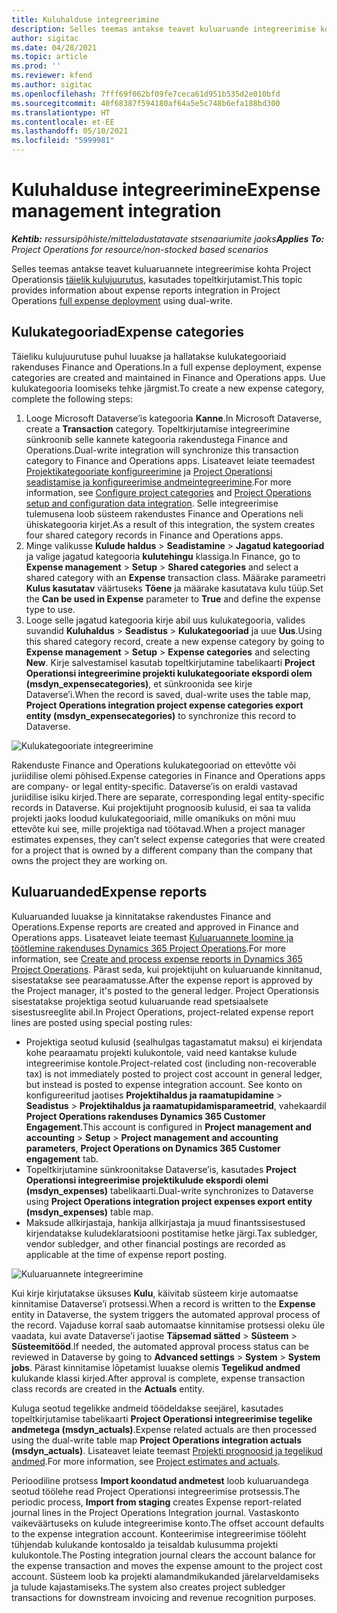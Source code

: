 ```yaml
---
title: Kuluhalduse integreerimine
description: Selles teemas antakse teavet kuluaruande integreerimise kohta Project Operationsiga, kasutades topeltkirjutamist.
author: sigitac
ms.date: 04/28/2021
ms.topic: article
ms.prod: ''
ms.reviewer: kfend
ms.author: sigitac
ms.openlocfilehash: 7fff69f062bf09fe7ceca61d951b535d2e010bfd
ms.sourcegitcommit: 40f68387f594180af64a5e5c748b6efa188bd300
ms.translationtype: HT
ms.contentlocale: et-EE
ms.lasthandoff: 05/10/2021
ms.locfileid: "5999981"
---
```

# <a name="expense-management-integration"></a><span data-ttu-id="451fa-103">Kuluhalduse integreerimine</span><span class="sxs-lookup"><span data-stu-id="451fa-103">Expense management integration</span></span>

<span data-ttu-id="451fa-104">_**Kehtib:** ressursipõhiste/mitteladustatavate stsenaariumite jaoks_</span><span class="sxs-lookup"><span data-stu-id="451fa-104">_**Applies To:** Project Operations for resource/non-stocked based scenarios_</span></span>

<span data-ttu-id="451fa-105">Selles teemas antakse teavet kuluaruannete integreerimise kohta Project Operationsis [täielik kulujuurutus](../expense/expense-overview.md), kasutades topeltkirjutamist.</span><span class="sxs-lookup"><span data-stu-id="451fa-105">This topic provides information about expense reports integration in Project Operations [full expense deployment](../expense/expense-overview.md) using dual-write.</span></span>

## <a name="expense-categories"></a><span data-ttu-id="451fa-106">Kulukategooriad</span><span class="sxs-lookup"><span data-stu-id="451fa-106">Expense categories</span></span>

<span data-ttu-id="451fa-107">Täieliku kulujuurutuse puhul luuakse ja hallatakse kulukategooriaid rakenduses Finance and Operations.</span><span class="sxs-lookup"><span data-stu-id="451fa-107">In a full expense deployment, expense categories are created and maintained in Finance and Operations apps.</span></span> <span data-ttu-id="451fa-108">Uue kulukategooria loomiseks tehke järgmist.</span><span class="sxs-lookup"><span data-stu-id="451fa-108">To create a new expense category, complete the following steps:</span></span>

1. <span data-ttu-id="451fa-109">Looge Microsoft Dataverse’is kategooria **Kanne**.</span><span class="sxs-lookup"><span data-stu-id="451fa-109">In Microsoft Dataverse, create a **Transaction** category.</span></span> <span data-ttu-id="451fa-110">Topeltkirjutamise integreerimine sünkroonib selle kannete kategooria rakendustega Finance and Operations.</span><span class="sxs-lookup"><span data-stu-id="451fa-110">Dual-write integration will synchronize this transaction category to Finance and Operations apps.</span></span> <span data-ttu-id="451fa-111">Lisateavet leiate teemadest [Projektikategooriate konfigureerimine](/dynamics365/project-operations/project-accounting/configure-project-categories) ja [Project Operationsi seadistamise ja konfigureerimise andmeintegreerimine](resource-dual-write-setup-integration.md).</span><span class="sxs-lookup"><span data-stu-id="451fa-111">For more information, see [Configure project categories](/dynamics365/project-operations/project-accounting/configure-project-categories) and [Project Operations setup and configuration data integration](resource-dual-write-setup-integration.md).</span></span> <span data-ttu-id="451fa-112">Selle integreerimise tulemusena loob süsteem rakendustes Finance and Operations neli ühiskategooria kirjet.</span><span class="sxs-lookup"><span data-stu-id="451fa-112">As a result of this integration, the system creates four shared category records in Finance and Operations apps.</span></span>
2. <span data-ttu-id="451fa-113">Minge valikusse **Kulude haldus** > **Seadistamine** > **Jagatud kategooriad** ja valige jagatud kategooria **kulutehingu** klassiga.</span><span class="sxs-lookup"><span data-stu-id="451fa-113">In Finance, go to **Expense management** > **Setup** > **Shared categories** and select a shared category with an **Expense** transaction class.</span></span> <span data-ttu-id="451fa-114">Määrake parameetri **Kulus kasutatav** väärtuseks **Tõene** ja määrake kasutatava kulu tüüp.</span><span class="sxs-lookup"><span data-stu-id="451fa-114">Set the **Can be used in Expense** parameter to **True** and define the expense type to use.</span></span>
3. <span data-ttu-id="451fa-115">Looge selle jagatud kategooria kirje abil uus kulukategooria, valides suvandid **Kuluhaldus** > **Seadistus** > **Kulukategooriad** ja uue **Uus**.</span><span class="sxs-lookup"><span data-stu-id="451fa-115">Using this shared category record, create a new expense category by going to **Expense management** > **Setup** > **Expense categories** and selecting **New**.</span></span> <span data-ttu-id="451fa-116">Kirje salvestamisel kasutab topeltkirjutamine tabelikaarti **Project Operationsi integreerimine projekti kulukategooriate ekspordi olem (msdyn\_expensecategories)**, et sünkroonida see kirje Dataverse’i.</span><span class="sxs-lookup"><span data-stu-id="451fa-116">When the record is saved, dual-write uses the table map, **Project Operations integration project expense categories export entity (msdyn\_expensecategories)** to synchronize this record to Dataverse.</span></span>

  ![Kulukategooriate integreerimine](./media/DW6ExpenseCategories.png)

<span data-ttu-id="451fa-118">Rakenduste Finance and Operations kulukategooriad on ettevõtte või juriidilise olemi põhised.</span><span class="sxs-lookup"><span data-stu-id="451fa-118">Expense categories in Finance and Operations apps are company- or legal entity-specific.</span></span> <span data-ttu-id="451fa-119">Dataverse’is on eraldi vastavad juriidilise isiku kirjed.</span><span class="sxs-lookup"><span data-stu-id="451fa-119">There are separate, corresponding legal entity-specific records in Dataverse.</span></span> <span data-ttu-id="451fa-120">Kui projektijuht prognoosib kulusid, ei saa ta valida projekti jaoks loodud kulukategooriaid, mille omanikuks on mõni muu ettevõte kui see, mille projektiga nad töötavad.</span><span class="sxs-lookup"><span data-stu-id="451fa-120">When a project manager estimates expenses, they can’t select expense categories that were created for a project that is owned by a different company than the company that owns the project they are working on.</span></span> 

## <a name="expense-reports"></a><span data-ttu-id="451fa-121">Kuluaruanded</span><span class="sxs-lookup"><span data-stu-id="451fa-121">Expense reports</span></span>

<span data-ttu-id="451fa-122">Kuluaruanded luuakse ja kinnitatakse rakendustes Finance and Operations.</span><span class="sxs-lookup"><span data-stu-id="451fa-122">Expense reports are created and approved in Finance and Operations apps.</span></span> <span data-ttu-id="451fa-123">Lisateavet leiate teemast [Kuluaruannete loomine ja töötlemine rakenduses Dynamics 365 Project Operations](/learn/modules/create-process-expense-reports/).</span><span class="sxs-lookup"><span data-stu-id="451fa-123">For more information, see [Create and process expense reports in Dynamics 365 Project Operations](/learn/modules/create-process-expense-reports/).</span></span> <span data-ttu-id="451fa-124">Pärast seda, kui projektijuht on kuluaruande kinnitanud, sisestatakse see pearaamatusse.</span><span class="sxs-lookup"><span data-stu-id="451fa-124">After the expense report is approved by the Project manager, it's posted to the general ledger.</span></span> <span data-ttu-id="451fa-125">Project Operationsis sisestatakse projektiga seotud kuluaruande read spetsiaalsete sisestusreeglite abil.</span><span class="sxs-lookup"><span data-stu-id="451fa-125">In Project Operations, project-related expense report lines are posted using special posting rules:</span></span>

  - <span data-ttu-id="451fa-126">Projektiga seotud kulusid (sealhulgas tagastamatut maksu) ei kirjendata kohe pearaamatu projekti kulukontole, vaid need kantakse kulude integreerimise kontole.</span><span class="sxs-lookup"><span data-stu-id="451fa-126">Project-related cost (including non-recoverable tax) is not immediately posted to project cost account in general ledger, but instead is posted to expense integration account.</span></span> <span data-ttu-id="451fa-127">See konto on konfigureeritud jaotises **Projektihaldus ja raamatupidamine** > **Seadistus** > **Projektihaldus ja raamatupidamisparameetrid**, vahekaardil **Project Operations rakenduses Dynamics 365 Customer Engagement**.</span><span class="sxs-lookup"><span data-stu-id="451fa-127">This account is configured in **Project management and accounting** > **Setup** > **Project management and accounting parameters**, **Project Operations on Dynamics 365 Customer engagement** tab.</span></span>
  - <span data-ttu-id="451fa-128">Topeltkirjutamine sünkroonitakse Dataverse’is, kasutades **Project Operationsi integreerimise projektikulude ekspordi olemi (msdyn\_expenses)** tabelikaarti.</span><span class="sxs-lookup"><span data-stu-id="451fa-128">Dual-write synchronizes to Dataverse using **Project Operations integration project expenses export entity (msdyn\_expenses)** table map.</span></span>
  - <span data-ttu-id="451fa-129">Maksude allkirjastaja, hankija allkirjastaja ja muud finantssisestused kirjendatakse kuludeklaratsiooni postitamise hetke järgi.</span><span class="sxs-lookup"><span data-stu-id="451fa-129">Tax subledger, vendor subledger, and other financial postings are recorded as applicable at the time of expense report posting.</span></span>

  ![Kuluaruannete integreerimine](./media/DW6ExpenseReports.png)

<span data-ttu-id="451fa-131">Kui kirje kirjutatakse üksuses **Kulu**, käivitab süsteem kirje automaatse kinnitamise Dataverse’i protsessi.</span><span class="sxs-lookup"><span data-stu-id="451fa-131">When a record is written to the **Expense** entity in Dataverse, the system triggers the automated approval process of the record.</span></span> <span data-ttu-id="451fa-132">Vajaduse korral saab automaatse kinnitamise protsessi oleku üle vaadata, kui avate Dataverse’i jaotise **Täpsemad sätted** > **Süsteem** > **Süsteemitööd**.</span><span class="sxs-lookup"><span data-stu-id="451fa-132">If needed, the automated approval process status can be reviewed in Dataverse by going to **Advanced settings** > **System** > **System jobs**.</span></span> <span data-ttu-id="451fa-133">Pärast kinnitamise lõpetamist luuakse olemis **Tegelikud andmed** kulukande klassi kirjed.</span><span class="sxs-lookup"><span data-stu-id="451fa-133">After approval is complete, expense transaction class records are created in the **Actuals** entity.</span></span>

<span data-ttu-id="451fa-134">Kuluga seotud tegelikke andmeid töödeldakse seejärel, kasutades topeltkirjutamise tabelikaarti **Project Operationsi integreerimise tegelike andmetega (msdyn\_actuals)**.</span><span class="sxs-lookup"><span data-stu-id="451fa-134">Expense related actuals are then processed using the dual-write table map **Project Operations integration actuals (msdyn\_actuals)**.</span></span> <span data-ttu-id="451fa-135">Lisateavet leiate teemast [Projekti prognoosid ja tegelikud andmed](resource-dual-write-estimates-actuals.md).</span><span class="sxs-lookup"><span data-stu-id="451fa-135">For more information, see [Project estimates and actuals](resource-dual-write-estimates-actuals.md).</span></span>

<span data-ttu-id="451fa-136">Perioodiline protsess **Import koondatud andmetest** loob kuluaruandega seotud töölehe read Project Operationsi integreerimise protsessis.</span><span class="sxs-lookup"><span data-stu-id="451fa-136">The periodic process, **Import from staging** creates Expense report-related journal lines in the Project Operations Integration journal.</span></span> <span data-ttu-id="451fa-137">Vastaskonto vaikeväärtuseks on kulude integreerimise konto.</span><span class="sxs-lookup"><span data-stu-id="451fa-137">The offset account defaults to the expense integration account.</span></span> <span data-ttu-id="451fa-138">Konteerimise integreerimise tööleht tühjendab kulukande kontosaldo ja teisaldab kulusumma projekti kulukontole.</span><span class="sxs-lookup"><span data-stu-id="451fa-138">The Posting integration journal clears the account balance for the expense transaction and moves the expense amount to the project cost account.</span></span> <span data-ttu-id="451fa-139">Süsteem loob ka projekti alamandmikukanded järelarveldamiseks ja tulude kajastamiseks.</span><span class="sxs-lookup"><span data-stu-id="451fa-139">The system also creates project subledger transactions for downstream invoicing and revenue recognition purposes.</span></span>
